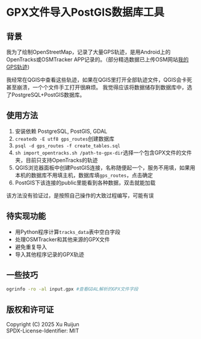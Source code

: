 # GPX文件导入PostGIS数据库工具

## 背景
我为了绘制OpenStreetMap，记录了大量GPS轨迹，是用Android上的OpenTracks或OSMTracker APP记录的。（部分精选数据已上传OSM网站[我的GPS轨迹](https://www.openstreetmap.org/user/%E7%A7%91%E6%8A%80%E9%AA%8F%E9%A9%AC/traces))

我经常在QGIS中查看这些轨迹，如果在QGIS里打开全部轨迹文件，QGIS会卡死甚至崩溃，一个个文件手工打开很麻烦。
我觉得应该将数据储存到数据库中，选了PostgreSQL+PostGIS数据库。

## 使用方法
1. 安装依赖 PostgreSQL, PostGIS, GDAL
2. `createdb -E utf8 gps_routes`创建数据库
3. `psql -d gps_routes -f create_tables.sql`
4. `sh import_opentracks.sh /path-to-gpx-dir`选择一个包含GPX文件的文件夹，目前只支持OpenTracks的轨迹
5. QGIS浏览器面板中创建PostGIS连接，名称随便起一个，服务不用填，如果用本机的数据库不用填主机，数据库填`gps_routes`，点击确定
6. PostGIS下该连接的public里能看到各种数据，双击就能加载

该方法没有验证过，是按照自己操作的大致过程编写，可能有误

## 待实现功能
- 用Python程序计算`tracks_data`表中空白字段
- 处理OSMTracker和其他来源的GPX文件
- 避免重复导入
- 导入其他程序记录的GPX轨迹

## 一些技巧
```sh
ogrinfo -ro -al input.gpx #查看GDAL解析的GPX文件字段
```

## 版权和许可证
Copyright (C) 2025  Xu Ruijun  
SPDX-License-Identifier: MIT  
